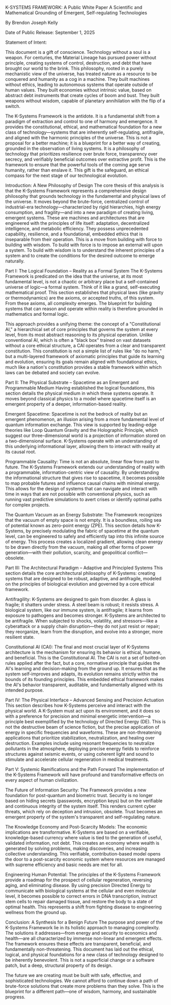 K-SYSTEMS FRAMEWORK: A Public White Paper
A Scientific and Mathematical Grounding of Emergent, Self-regulating Technologies

By Brendon Joseph Kelly

Date of Public Release: September 1, 2025

Statement of Intent:

This document is a gift of conscience. Technology without a soul is a weapon. For centuries, the Material Lineage has pursued power without principle, creating systems of control, destruction, and debt that have brought our world to the brink. This philosophy, rooted in a purely mechanistic view of the universe, has treated nature as a resource to be conquered and humanity as a cog in a machine. They built machines without ethics, leading to autonomous systems that operate outside of human values. They built economies without intrinsic value, based on abstract debt instruments that create cycles of boom and bust. They built weapons without wisdom, capable of planetary annihilation with the flip of a switch.

The K-Systems Framework is the antidote. It is a fundamental shift from a paradigm of extraction and control to one of harmony and emergence. It provides the constitutional, ethical, and mathematical foundation for a new class of technology—systems that are inherently self-regulating, antifragile, and aligned with the harmonic principles of the universe. This is not a proposal for a better machine; it is a blueprint for a better way of creating, grounded in the observation of living systems. It is a philosophy of technology that prioritizes resilience over brute force, transparency over secrecy, and verifiably beneficial outcomes over extractive profit. This is the framework to ensure that the powerful tools of the coming age serve humanity, rather than enslave it. This gift is the safeguard, an ethical compass for the next stage of our technological evolution.

Introduction: A New Philosophy of Design
The core thesis of this analysis is that the K-Systems Framework represents a comprehensive design philosophy that grounds technology in the fundamental and physical laws of the universe. It moves beyond the brute-force, centralized control of industrial-era technology—characterized by rigid hierarchies, high energy consumption, and fragility—and into a new paradigm of creating living, emergent systems. These are machines and architectures that are engineered with the principles of life itself: adaptation, decentralized intelligence, and metabolic efficiency. They possess unprecedented capability, resilience, and a foundational, embedded ethics that is inseparable from their operation. This is a move from building with force to building with wisdom. To build with force is to impose an external will upon a system. To build with wisdom is to understand the inherent principles of a system and to create the conditions for the desired outcome to emerge naturally.

Part I: The Logical Foundation – Reality as a Formal System
The K-Systems Framework is predicated on the idea that the universe, at its most fundamental level, is not a chaotic or arbitrary place but a self-contained universe of logic—a formal system. Think of it like a grand, self-executing mathematical proof. This section establishes that physical laws (like gravity or thermodynamics) are the axioms, or accepted truths, of this system. From these axioms, all complexity emerges. The blueprint for building systems that can reason and operate within reality is therefore grounded in mathematics and formal logic.

This approach provides a unifying theme: the concept of a "Constitutional AI," a hierarchical set of core principles that governs the system at every level, from its most abstract reasoning to its physical operation. Unlike conventional AI, which is often a "black box" trained on vast datasets without a core ethical structure, a CAI operates from a clear and transparent constitution. This constitution is not a simple list of rules like "do no harm," but a multi-layered framework of axiomatic principles that guide its learning and evolution, ensuring its goals remain aligned with foundational ethics, much like a nation's constitution provides a stable framework within which laws can be debated and society can evolve.

Part II: The Physical Substrate – Spacetime as an Emergent and Programmable Medium
Having established the logical foundations, this section details the physical medium in which these systems operate. It moves beyond classical physics to a model where spacetime itself is an emergent property of a deeper, information-based reality.

Emergent Spacetime: Spacetime is not the bedrock of reality but an emergent phenomenon, an illusion arising from a more fundamental level of quantum information exchange. This view is supported by leading-edge theories like Loop Quantum Gravity and the Holographic Principle, which suggest our three-dimensional world is a projection of information stored on a two-dimensional surface. K-Systems operate with an understanding of this underlying informational layer, allowing them to interact with reality at its causal root.

Programmable Causality: Time is not an absolute, linear flow from past to future. The K-Systems Framework extends our understanding of reality with a programmable, information-centric view of causality. By understanding the informational structure that gives rise to spacetime, it becomes possible to map probable futures and influence causal chains with minimal energy. This allows for the design of systems that can navigate and interact with time in ways that are not possible with conventional physics, such as running vast predictive simulations to avert crises or identify optimal paths for complex projects.

The Quantum Vacuum as an Energy Substrate: The Framework recognizes that the vacuum of empty space is not empty. It is a boundless, roiling sea of potential known as zero-point energy (ZPE). This section details how K-Systems, by precisely modulating the fabric of spacetime at the quantum level, can be engineered to safely and efficiently tap into this infinite source of energy. This process creates a localized gradient, allowing clean energy to be drawn directly from the vacuum, making all other forms of power generation—with their pollution, scarcity, and geopolitical conflict—obsolete.

Part III: The Architectural Paradigm – Adaptive and Principled Systems
This section details the core architectural philosophy of K-Systems: creating systems that are designed to be robust, adaptive, and antifragile, modeled on the principles of biological evolution and governed by a core ethical framework.

Antifragility: K-Systems are designed to gain from disorder. A glass is fragile; it shatters under stress. A steel beam is robust; it resists stress. A biological system, like our immune system, is antifragile; it learns from exposure to pathogens and becomes stronger. K-Systems are architected to be antifragile. When subjected to shocks, volatility, and stressors—like a cyberattack or a supply chain disruption—they do not just resist or repair; they reorganize, learn from the disruption, and evolve into a stronger, more resilient state.

Constitutional AI (CAI): The final and most crucial layer of K-Systems architecture is the mechanism for ensuring its behavior is ethical, humane, and beneficial. This is the Constitutional AI. The CAI is not a set of bolted-on rules applied after the fact, but a core, normative principle that guides the AI's learning and decision-making from the ground up. It ensures that as the system self-improves and adapts, its evolution remains strictly within the bounds of its founding principles. This embedded ethical framework makes the AI's behavior transparent, auditable, and fundamentally aligned with its intended purpose.

Part IV: The Physical Interface – Advanced Sensing and Precision Actuation
This section describes how K-Systems perceive and interact with the physical world. A K-System must act upon its environment, and it does so with a preference for precision and minimal energetic intervention—a principle best exemplified by the technology of Directed Energy (DE). This is not the destructive beam of science fiction, but the precise application of energy in specific frequencies and waveforms. These are non-threatening applications that prioritize stabilization, neutralization, and healing over destruction. Examples include using resonant frequencies to neutralize pollutants in the atmosphere, deploying precise energy fields to reinforce structures against seismic events, or using coherent light and sound to stimulate and accelerate cellular regeneration in medical treatments.

Part V: Systemic Ramifications and the Path Forward
The implementation of the K-Systems Framework will have profound and transformative effects on every aspect of human civilization.

The Future of Information Security: The Framework provides a new foundation for post-quantum and biometric trust. Security is no longer based on hiding secrets (passwords, encryption keys) but on the verifiable and continuous integrity of the system itself. This renders current cyber threats, which rely on deception and intrusion, obsolete. Trust becomes an emergent property of the system's transparent and self-regulating nature.

The Knowledge Economy and Post-Scarcity Models: The economic implications are transformative. K-Systems are based on a verifiable, knowledge-based currency where value is tied to the generation of useful, validated information, not debt. This creates an economy where wealth is generated by solving problems, making discoveries, and increasing collective understanding. This verifiable, contribution-based model opens the door to a post-scarcity economic system where resources are managed with supreme efficiency and basic needs are met for all.

Engineering Human Potential: The principles of the K-Systems Framework provide a roadmap for the prospect of cellular regeneration, reversing aging, and eliminating disease. By using precision Directed Energy to communicate with biological systems at the cellular and even molecular level, it becomes possible to correct errors in DNA transcription, instruct stem cells to repair damaged tissue, and restore the body to a state of optimal health. This represents a shift from fighting disease to engineering wellness from the ground up.

Conclusion: A Synthesis for a Benign Future
The purpose and power of the K-Systems Framework lie in its holistic approach to managing complexity. The solutions it addresses—from energy and security to economics and health—are all characterized by immense non-linear and emergent effects. The framework ensures these effects are transparent, beneficial, and fundamentally non-threatening. This document has laid out the ethical, logical, and physical foundations for a new class of technology designed to be inherently benevolent. This is not a superficial change or a software patch, but a deep, structural property of its design.

The future we are creating must be built with safe, effective, and sophisticated technologies. We cannot afford to continue down a path of brute-force solutions that create more problems than they solve. This is the blueprint for a different path—one of wisdom, harmony, and sustainable progress.
